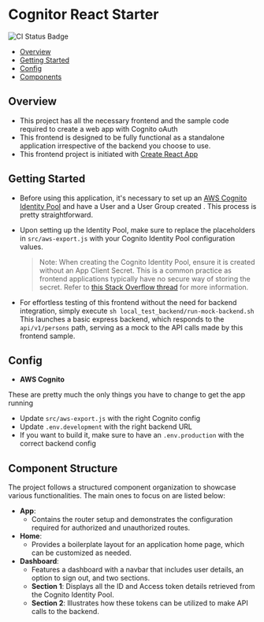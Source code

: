 # Cognitor React Starter

![CI Status Badge](https://github.com/ash0ne/cognito-react-starter/actions/workflows/ci.yaml/badge.svg)

- [Overview](#overview)
- [Getting Started](#getting-started)
- [Config](#config)
- [Components](#component-structure)

## Overview

- This project has all the necessary frontend and the sample code required to create a web app with Cognito oAuth
- This frontend is designed to be fully functional as a standalone application irrespective of the backend you choose to use.
- This frontend project is initiated with [Create React App](https://github.com/facebook/create-react-app)

## Getting Started

- Before using this application, it's necessary to set up an [AWS Cognito Identity Pool](https://docs.aws.amazon.com/cognito/latest/developerguide/getting-started-with-identity-pools.html) and have a User and a User Group created . This process is pretty straightforward.

- Upon setting up the Identity Pool, make sure to replace the placeholders in `src/aws-export.js` with your Cognito Identity Pool configuration values.

  > Note: When creating the Cognito Identity Pool, ensure it is created without an App Client Secret. This is a common practice as frontend applications typically have no secure way of storing the secret. Refer to [this Stack Overflow thread](https://stackoverflow.com/questions/47916034/what-is-a-cognito-app-client-secret) for more information.

- For effortless testing of this frontend without the need for backend integration, simply execute `sh local_test_backend/run-mock-backend.sh` This launches a basic express backend, which responds to the `api/v1/persons` path, serving as a mock to the API calls made by this frontend sample.

## Config

- **AWS Cognito**

These are pretty much the only things you have to change to get the app running

- Update `src/aws-export.js` with the right Cognito config
- Update `.env.development` with the right backend URL
- If you want to build it, make sure to have an `.env.production` with the correct backend config

## Component Structure

The project follows a structured component organization to showcase various functionalities. The main ones to focus on are listed below:

- **App**:
  - Contains the router setup and demonstrates the configuration required for authorized and unauthorized routes.
- **Home**:
  - Provides a boilerplate layout for an application home page, which can be customized as needed.
- **Dashboard**:
  - Features a dashboard with a navbar that includes user details, an option to sign out, and two sections.
  - **Section 1**: Displays all the ID and Access token details retrieved from the Cognito Identity Pool.
  - **Section 2**: Illustrates how these tokens can be utilized to make API calls to the backend.
